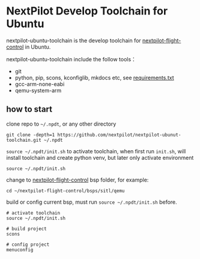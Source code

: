 # NextPilot Develop Toolchain for Ubuntu

nextpilot-ubuntu-toolchain is the develop toolchain for [nextpilot-flight-control](https://github.com/nextpilot/nextpilot-flight-control.git) in Ubuntu.

nextpilot-ubuntu-toolchain include the follow tools：

- git
- python, pip, scons, kconfiglib, mkdocs etc, see [requirements.txt](requirements.txt)
- gcc-arm-none-eabi
- qemu-system-arm

## how to start

clone repo to `~/.npdt`, or any other directory

```shell
git clone -depth=1 https://github.com/nextpilot/nextpilot-ubunut-toolchain.git ~/.npdt
```

`source ~/.npdt/init.sh` to activate toolchain, when first run `init.sh`, will install toolchain and create python venv, but later only activate environment

```shell
source ~/.npdt/init.sh
```

change to [nextpilot-flight-control](https://github.com/nextpilot/nextpilot-flight-control.git) bsp folder, for example:

```shell
cd ~/nextpilot-flight-control/bsps/sitl/qemu 
```

build or config current bsp, must run `source ~/.npdt/init.sh` before.

```shell
# activate toolchain
source ~/.npdt/init.sh

# build project
scons

# config project
menuconfig
```
